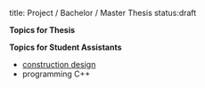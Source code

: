 title: Project / Bachelor / Master Thesis
status:draft

**Topics for Thesis**


**Topics for Student Assistants**

-   [construction design](thesis/test.pdf "topics")
- 	programming C++

